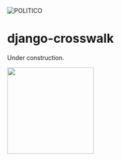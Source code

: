 ![POLITICO](https://rawgithub.com/The-Politico/src/master/images/logo/badge.png)

# django-crosswalk

Under construction.


<img src="https://is.alicdn.com/img/pb/664/752/046/1046752664_254.jpg" width="200"/>
